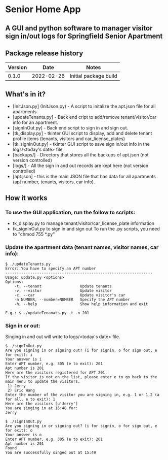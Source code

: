 # Senior Home App
## A GUI and python software to manager visitor sign in/out logs for Springfield Senior Apartment

## Package release history

| Version | Date | Notes |
|---------|------|-------|
| 0.1.0   | 2022-02-26 | Initial package build |

## What's in it?

- [InitJson.py] (InitJson.py) - A script to initalize the apt.json file for all apartments.
- [updateTenants.py] - Back end cript to add/remove tenant/visitor/car info for an apartment.
- [signInOut.py] - Back end script to sign in and sign out.
- [tk_display.py] - tkinter GUI script to display, add and delete tenant profile items (tenants, visitors and car_license_plates)
- [tk_signInOut.py] - tkinter GUI script to save sign in/out info in the logs/<today's date> file
- [backups/] - Directory that stores all the backups of apt.json (not version controlled)
- [logs/] - All the sign in and out records are kept here (not version controlled)
- [apt.json] - this is the main JSON file that has data for all apartments (apt number, tenants, visitors, car info).

## How it works
### To use the GUI application, run the follow to scripts:
- tk_display.py to manage tenant/visitor/car_license_plate information
- tk_signInOut.py to sign in and sign out
To run the .py scripts, you need to "chmod 755 *.py"

### Update the apartment data (tenant names, visitor names, car info):
```
$ ./updateTenants.py 
Error: You have to specify an APT number
-----------------------------------------------------------------
Usage: update.py <options>
Options:
    -t, --tenant                 Update tenants
    -v, --vistor                 Update visitor
    -c, --car                    Update visitor's car
    -n NUMBER, --number=NUMBER   Specify the APT number
    -h, --help                   Show help information and exit

E.g.: $ ./updateTenanats.py -t -n 201
```
### Sign in or out:
Singing in and out will write to logs/<today's date> file.
```
$ ./signInOut.py
Are you signing in or signing out? (i for signin, o for sign out, e for exit): i
Your answer is i
Enter APT number, e.g. 305 (e to exit): 201
Apt number is 201
Here are the visitors registered for APT 201:
If the visitor is not on the list, please enter e to go back to the main menu to update the visitors.
 1) Jerry
 2) Eric Wang
Enter the number of the visitor you are signing in, e.g. 1 or 1,2 (a for all, e to exit): 1
Here are the visitors [u'Jerry']
You are singing in at 15:48 for:
Jerry

$ ./signInOut.py
Are you signing in or signing out? (i for signin, o for sign out, e for exit): o
Your answer is o
Enter APT number, e.g. 305 (e to exit): 201
Apt number is 201
Found
You are successfully singed out at 15:49
```


